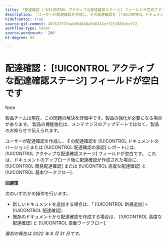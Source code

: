 ```yaml
---
title: 「配達確認 [!UICONTROL アクティブな配達確認ステージ] フィールドが空白です"
description: 「ユーザーが配達確認を作成し、その配達確認を [!UICONTROL ドキュメントのバージョン] または [!UICONTROL 配達確認の承認] レポートには、 [!UICONTROL アクティブな配達確認ステージ] フィールドが空白です。 これは、ドキュメントのアップロード後に配達確認が作成された場合に、 [!UICONTROL 簡易配達確認] または [!UICONTROL 高度な配達確認] と [!UICONTROL 基本ワークフロー].
hidefromtoc: true
source-git-commit: 40763737feab664840a600224cff2f2889cbef72
workflow-type: tm+mt
source-wordcount: '200'
ht-degree: 0%

---
```



# 配達確認： [!UICONTROL アクティブな配達確認ステージ] フィールドが空白です

<!-- This Known Issue is on the TOC for both Workfront and Workfront Proof-->

>[!NOTE]
>
>製品チームは現在、この問題の解決を評価中です。製品の強化が必要になる場合があります。 製品の機能強化は、メンテナンスのアップデートではなく、製品のお知らせで伝えられます。

ユーザーが配達確認を作成し、その配達確認を [!UICONTROL ドキュメントのバージョン] または [!UICONTROL 配達確認の承認] レポートには、 [!UICONTROL アクティブな配達確認ステージ] フィールドが空白です。 これは、ドキュメントのアップロード後に配達確認が作成された場合に、 [!UICONTROL 簡易配達確認] または [!UICONTROL 高度な配達確認] と [!UICONTROL 基本ワークフロー].

**回避策**

次のいずれかの操作を行います。

* 新しいドキュメントを追加する場合は、「 [!UICONTROL 新規追加] > [!UICONTROL 配達確認].
* 既存のドキュメントから配達確認を作成する場合は、 [!UICONTROL 高度な配達確認] と [!UICONTROL 自動ワークフロー].

_最初の報告は 2022 年 8 月 31 日です。_


